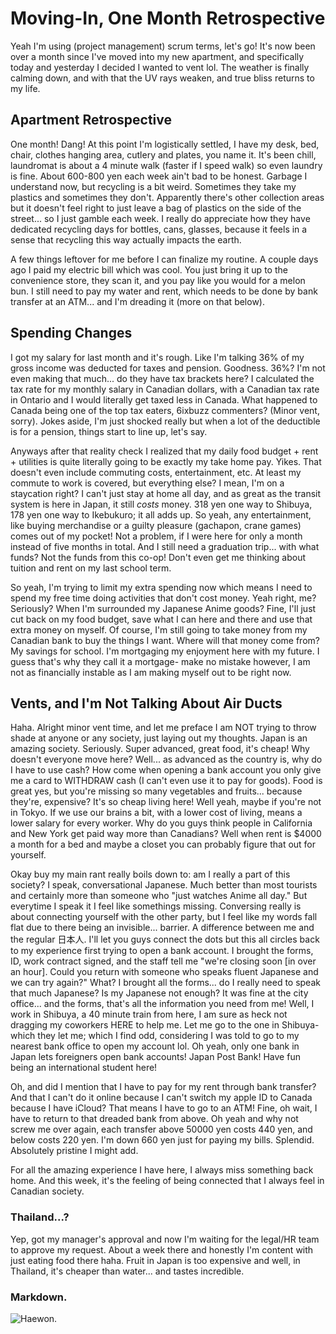 # Moving-In, One Month Retrospective

Yeah I'm using (project management) scrum terms, let's go! It's now been over a month since I've moved into my new apartment, and specifically today and yesterday I decided I wanted to vent lol. The weather is finally calming down, and with that the UV rays weaken, and true bliss returns to my life.

## Apartment Retrospective
One month! Dang! At this point I'm logistically settled, I have my desk, bed, chair, clothes hanging area, cutlery and plates, you name it. It's been chill, laundromat is about a 4 minute walk (faster if I speed walk) so even laundry is fine. About 600-800 yen each week ain't bad to be honest. Garbage I understand now, but recycling is a bit weird. Sometimes they take my plastics and sometimes they don't. Apparently there's other collection areas but it doesn't feel right to just leave a bag of plastics on the side of the street... so I just gamble each week. I really do appreciate how they have dedicated recycling days for bottles, cans, glasses, because it feels in a sense that recycling this way actually impacts the earth.

A few things leftover for me before I can finalize my routine. A couple days ago I paid my electric bill which was cool. You just bring it up to the convenience store, they scan it, and you pay like you would for a melon bun. I still need to pay my water and rent, which needs to be done by bank transfer at an ATM... and I'm dreading it (more on that below).

## Spending Changes
I got my salary for last month and it's rough. Like I'm talking 36% of my gross income was deducted for taxes and pension. Goodness. 36%? I'm not even making that much... do they have tax brackets here? I calculated the tax rate for my monthly salary in Canadian dollars, with a Canadian tax rate in Ontario and I would literally get taxed less in Canada. What happened to Canada being one of the top tax eaters, 6ixbuzz commenters? (Minor vent, sorry). Jokes aside, I'm just shocked really but when a lot of the deductible is for a pension, things start to line up, let's say.

Anyways after that reality check I realized that my daily food budget + rent + utilities is quite literally going to be exactly my take home pay. Yikes. That doesn't even include commuting costs, entertainment, etc. At least my commute to work is covered, but everything else? I mean, I'm on a staycation right? I can't just stay at home all day, and as great as the transit system is here in Japan, it still _costs_ money. 318 yen one way to Shibuya, 178 yen one way to Ikebukuro; it all adds up. So yeah, any entertainment, like buying merchandise or a guilty pleasure (gachapon, crane games) comes out of my pocket! Not a problem, if I were here for only a month instead of five months in total. And I still need a graduation trip... with what funds? Not the funds from this co-op! Don't even get me thinking about tuition and rent on my last school term.

So yeah, I'm trying to limit my extra spending now which means I need to spend my free time doing activities that don't cost money. Yeah right, me? Seriously? When I'm surrounded my Japanese Anime goods? Fine, I'll just cut back on my food budget, save what I can here and there and use that extra money on myself. Of course, I'm still going to take money from my Canadian bank to buy the things I want. Where will that money come from? My savings for school. I'm mortgaging my enjoyment here with my future. I guess that's why they call it a mortgage- make no mistake however, I am not as financially instable as I am making myself out to be right now.

## Vents, and I'm Not Talking About Air Ducts
Haha. Alright minor vent time, and let me preface I am NOT trying to throw shade at anyone or any society, just laying out my thoughts. Japan is an amazing society. Seriously. Super advanced, great food, it's cheap! Why doesn't everyone move here? Well... as advanced as the country is, why do I have to use cash? How come when opening a bank account you only give me a card to WITHDRAW cash (I can't even use it to pay for goods). Food is great yes, but you're missing so many vegetables and fruits... because they're, expensive? It's so cheap living here! Well yeah, maybe if you're not in Tokyo. If we use our brains a bit, with a lower cost of living, means a lower salary for every worker. Why do you guys think people in California and New York get paid way more than Canadians? Well when rent is $4000 a month for a bed and maybe a closet you can probably figure that out for yourself.

Okay buy my main rant really boils down to: am I really a part of this society? I speak, conversational Japanese. Much better than most tourists and certainly more than someone who "just watches Anime all day." But everytime I speak it I feel like somethings missing. Conversing really is about connecting yourself with the other party, but I feel like my words fall flat due to there being an invisible... barrier. A difference between me and the regular 日本人. I'll let you guys connect the dots but this all circles back to my experience first trying to open a bank account. I brought the forms, ID, work contract signed, and the staff tell me "we're closing soon [in over an hour]. Could you return with someone who speaks fluent Japanese and we can try again?" What? I brought all the forms... do I really need to speak that much Japanese? Is my Japanese not enough? It was fine at the city office... and the forms, that's all the information you need from me! Well, I work in Shibuya, a 40 minute train from here, I am sure as heck not dragging my coworkers HERE to help me. Let me go to the one in Shibuya- which they let me; which I find odd, considering I was told to go to my nearest bank office to open my account lol. Oh yeah, only one bank in Japan lets foreigners open bank accounts! Japan Post Bank! Have fun being an international student here!

Oh, and did I mention that I have to pay for my rent through bank transfer? And that I can't do it online because I can't switch my apple ID to Canada because I have iCloud? That means I have to go to an ATM! Fine, oh wait, I have to return to that dreaded bank from above. Oh yeah and why not screw me over again, each transfer above 50000 yen costs 440 yen, and below costs 220 yen. I'm down 660 yen just for paying my bills. Splendid. Absolutely pristine I might add.

For all the amazing experience I have here, I always miss something back home. And this week, it's the feeling of being connected that I always feel in Canadian society.

### Thailand...?
Yep, got my manager's approval and now I'm waiting for the legal/HR team to approve my request. About a week there and honestly I'm content with just eating food there haha. Fruit in Japan is too expensive and well, in Thailand, it's cheaper than water... and tastes incredible.

### Markdown.
![Haewon.](https://media1.tenor.com/m/1vn9z9hHmDMAAAAd/haewon-see-that.gif)
